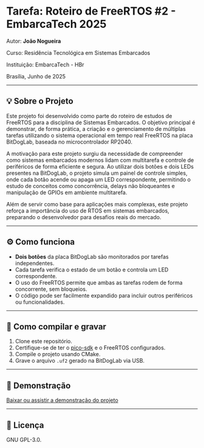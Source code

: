 # Tarefa: Roteiro de FreeRTOS #2 - EmbarcaTech 2025

Autor: **João Nogueira**

Curso: Residência Tecnológica em Sistemas Embarcados

Instituição: EmbarcaTech - HBr

Brasília, Junho de 2025

---

## 💡 Sobre o Projeto

Este projeto foi desenvolvido como parte do roteiro de estudos de FreeRTOS para a disciplina de Sistemas Embarcados. O objetivo principal é demonstrar, de forma prática, a criação e o gerenciamento de múltiplas tarefas utilizando o sistema operacional em tempo real FreeRTOS na placa BitDogLab, baseada no microcontrolador RP2040.

A motivação para este projeto surgiu da necessidade de compreender como sistemas embarcados modernos lidam com multitarefa e controle de periféricos de forma eficiente e segura. Ao utilizar dois botões e dois LEDs presentes na BitDogLab, o projeto simula um painel de controle simples, onde cada botão acende ou apaga um LED correspondente, permitindo o estudo de conceitos como concorrência, delays não bloqueantes e manipulação de GPIOs em ambiente multitarefa.

Além de servir como base para aplicações mais complexas, este projeto reforça a importância do uso de RTOS em sistemas embarcados, preparando o desenvolvedor para desafios reais do mercado.

---

## ⚙️ Como funciona

- **Dois botões** da placa BitDogLab são monitorados por tarefas independentes.
- Cada tarefa verifica o estado de um botão e controla um LED correspondente.
- O uso do FreeRTOS permite que ambas as tarefas rodem de forma concorrente, sem bloqueios.
- O código pode ser facilmente expandido para incluir outros periféricos ou funcionalidades.

---

## 🚀 Como compilar e gravar

1. Clone este repositório.
2. Certifique-se de ter o [pico-sdk](https://github.com/raspberrypi/pico-sdk) e o FreeRTOS configurados.
3. Compile o projeto usando CMake.
4. Grave o arquivo `.uf2` gerado na BitDogLab via USB.

---

## 📸 Demonstração

[Baixar ou assistir a demonstração do projeto](media/FreeRTOS_demonstracao.mp4)

---

## 📜 Licença
GNU GPL-3.0.
